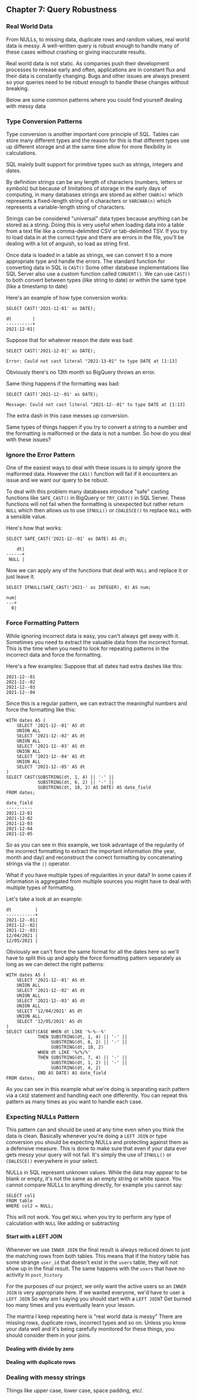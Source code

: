 ## Chapter 7: Query Robustness

### Real World Data
From NULLs, to missing data, duplicate rows and random values, real world data is messy. A well-written query is robust enough to handle many of these cases without crashing or giving inaccurate results.

Real world data is not static. As companies push their development processes to release early and often, applications are in constant flux and their data is constantly changing. Bugs and other issues are always present so your queries need to be robust enough to handle these changes without breaking.

Below are some common patterns where you could find yourself dealing with messy data

### Type Conversion Patterns
Type conversion is another important core principle of SQL. Tables can store many different types and the reason for this is that different types use up different storage and at the same time allow for more flexibility in calculations.

SQL mainly built support for primitive types such as strings, integers and dates.

By definition strings can be any length of characters (numbers, letters or symbols) but because of limitations of storage in the early days of computing, in many databases strings are stored as either `CHAR(n)` which represents a fixed-length string of n characters or `VARCHAR(n)` which represents a variable-length string of characters.

Strings can be considered "universal" data types because anything can be stored as a string. Doing this is very useful when loading data into a table from a text file like a comma-delimited CSV or tab-delimited TSV. If you try to load data in at the correct type and there are errors in the file, you'll be dealing with a lot of anguish, so load as string first.

Once data is loaded in a table as strings, we can convert it to a more appropriate type and handle the errors. The standard function for converting data in SQL is `CAST()` Some other database implementations like SQL Server also use a custom function called `CONVERT()`. We can use `CAST()` to both convert between types (like string to date) or within the same type (like a timestamp to date)

Here's an example of how type conversion works:
```
SELECT CAST('2021-12-01' as DATE);

dt        |
----------+
2021-12-01|
```

Suppose that for whatever reason the date was bad:
```
SELECT CAST('2021-12-01' as DATE);

Error: Could not cast literal "2021-13-01" to type DATE at [1:13]
```
Obviously there's no 13th month so BigQuery throws an error.

Same thing happens if the formatting was bad:
```
SELECT CAST('2021-12--01' as DATE);

Message: Could not cast literal "2021-12--01" to type DATE at [1:13]
```
The extra dash in this case messes up conversion.

Same types of things happen if you try to convert a string to a number and the formatting is malformed or the data is not a number. So how do you deal with these issues?

### Ignore the Error Pattern
One of the easiest ways to deal with these issues is to simply ignore the malformed data. However the `CAS()` function will fail if it encounters an issue and we want our query to be robust.

To deal with this problem many databases introduce "safe" casting functions like `SAFE_CAST()` in BigQuery or `TRY_CAST()` in SQL Server. These functions will not fail when the formatting is unexpected but rather return `NULL` which then allows us to use `IFNULL()` or `COALESCE()` to replace `NULL` with a sensible value.

Here's how that works:
```
SELECT SAFE_CAST('2021-12--01' as DATE) AS dt;

    dt|
------+
 NULL |
```
Now we can apply any of the functions that deal with `NULL` and replace it or just leave it. 
```
SELECT IFNULL(SAFE_CAST('2021-' as INTEGER), 0) AS num;

num|
---+
  0|
```

### Force Formatting Pattern
While ignoring incorrect data is easy, you can't always get away with it. Sometimes you need to extract the valuable data from the incorrect format. This is the time when you need to look for repeating patterns in the incorrect data and force the formatting.

Here's a few examples: Suppose that all dates had extra dashes like this:
```
2021-12--01
2021-12--02
2021-12--03
2021-12--04
```
Since this is a regular pattern, we can extract the meaningful numbers and force the formatting like this:
```
WITH dates AS (
    SELECT '2021-12--01' AS dt
    UNION ALL 
    SELECT '2021-12--02' AS dt
    UNION ALL 
    SELECT '2021-12--03' AS dt
    UNION ALL 
    SELECT '2021-12--04' AS dt
    UNION ALL 
    SELECT '2021-12--05' AS dt
)
SELECT CAST(SUBSTRING(dt, 1, 4) || '-' || 
			SUBSTRING(dt, 6, 2) || '-' || 
			SUBSTRING(dt, 10, 2) AS DATE) AS date_field 
FROM dates;

date_field
----------
2021-12-01
2021-12-02
2021-12-03
2021-12-04
2021-12-05
```
So as you can see in this example, we took advantage of the regularity of the incorrect formatting to extract the important information (the year, month and day) and reconstruct the correct formatting by concatenating strings via the `||` operator.

What if you have multiple types of regularities in your data? In some cases if information is aggregated from multiple sources you might have to deal with multiple types of formatting.

Let's take a look at an example:
```
dt         |
-----------+
2021-12--01|
2021-12--02|
2021-12--03|
12/04/2021 |
12/05/2021 |
```
Obviously we can't force the same format for all the dates here so we'll have to split this up and apply the force formatting pattern separately as long as we can detect the right patterns:
```
WITH dates AS (
    SELECT '2021-12--01' AS dt
    UNION ALL 
    SELECT '2021-12--02' AS dt
    UNION ALL 
    SELECT '2021-12--03' AS dt
    UNION ALL 
    SELECT '12/04/2021' AS dt
    UNION ALL 
    SELECT '12/05/2021' AS dt
)
SELECT CAST(CASE WHEN dt LIKE '%-%--%'
            THEN SUBSTRING(dt, 1, 4) || '-' ||
				 SUBSTRING(dt, 6, 2) || '-' ||
				 SUBSTRING(dt, 10, 2)
            WHEN dt LIKE '%/%/%'
            THEN SUBSTRING(dt, 7, 4) || '-' ||
				 SUBSTRING(dt, 1, 2) || '-' ||
				 SUBSTRING(dt, 4, 2)
            END AS DATE) AS date_field 
FROM dates;
```
As you can see in this example what we're doing is separating each pattern via a `CASE` statement and handling each one differently. You can repeat this pattern as many times as you want to handle each case.

### Expecting NULLs Pattern
This pattern can and should be used at any time even when you think the data is clean. Basically whenever you're doing a `LEFT JOIN` or type conversion you should be expecting NULLs and protecting against them as a defensive measure. This is done to make sure that even if your data ever gets messy your query will not fail. It's simply the use of `IFNULL()` or `COALESCE()` everywhere in your select.

NULLs in SQL represent unknown values. While the data may appear to be blank or empty, it's not the same as an empty string or white space. You cannot compare NULLs to anything directly, for example you cannot say:
```
SELECT col1
FROM table
WHERE col2 = NULL;
```

This will not work. You get `NULL` when you try to perform any type of calculation with `NULL` like adding or subtracting

#### Start with a LEFT JOIN
Whenever we use `INNER JOIN` the final result is always reduced down to just the matching rows from both tables. This means that if the history table has some strange `user_id` that doesn't exist in the `users` table, they will not show up in the final result. The same happens with the `users` that have no activity in `post_history`

For the purposes of our project, we only want the active users so an `INNER JOIN` is very appropriate here. If we wanted everyone, we'd have to user a `LEFT JOIN` So why am I saying you should start with a `LEFT JOIN`? Get burned too many times and you eventually learn your lesson.

The mantra I keep repeating here is "real world data is messy" There are missing rows, duplicate rows, incorrect types and so on. Unless you know your data well and it's being carefully monitored for these things, you should consider them in your joins.

#### Dealing with divide by zero

#### Dealing with duplicate rows

### Dealing with messy strings
Things like upper case, lower case, space padding, etc/.

